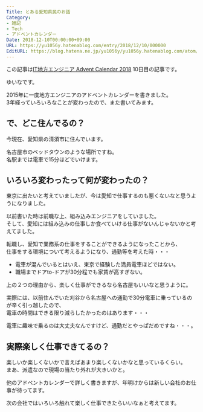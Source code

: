```yaml
---
Title: とある愛知県民のお話
Category:
- 雑記
- Tech
- アドベントカレンダー
Date: 2018-12-10T00:00:00+09:00
URL: https://yu1056y.hatenablog.com/entry/2018/12/10/000000
EditURL: https://blog.hatena.ne.jp/yu1056y/yu1056y.hatenablog.com/atom/entry/10257846132682749655
---
```


この記事は[IT地方エンジニア Advent Calendar 2018](https://adventar.org/calendars/3086) 10日目の記事です。

ゆいなです。

2015年に一度地方エンジニアのアドベントカレンダーを書きました。  
3年経っていろいろなことが変わったので、また書いてみます。

## で、どこ住んでるの？

今現在、愛知県の清須市に住んでいます。

名古屋市のベッドタウンのような場所ですね。  
名駅までは電車で15分ほどでいけます。

## いろいろ変わったって何が変わったの？

東京に出たいと考えていましたが、今は愛知で仕事するのも悪くないなと思うようになりました。

以前書いた時は前職な上、組み込みエンジニアをしていました。  
そして、愛知には組み込みの仕事しか食べていける仕事がないんじゃないかと考えてました。

転職し、愛知で業務系の仕事をすることができるようになったことから、  
仕事をする環境について考えるようになり、通勤等を考えた時・・・

- 電車が混んでいるとはいえ、東京で経験した満員電車ほどではない。
- 職場までドアto-ドアが30分程でも家賃が高すぎない。

上の２つの理由から、楽しく仕事ができるなら名古屋もいいなと思うように。

実際には、以前住んでいた刈谷から名古屋への通勤で30分電車に乗っているのが辛く引っ越したので、  
電車の時間はできる限り減らしたかったのはあります・・・

電車に趣味で乗るのは大丈夫なんですけど、通勤だとやっぱだめですね・・・。

## 実際楽しく仕事できてるの？

楽しいか楽しくないかで言えばあまり楽しくないかなと思っているくらい。  
まあ、派遣なので現場の当たり外れが大きいかと。

他のアドベントカレンダーで詳しく書きますが、年明けからは新しい会社のお仕事が待ってます。

次の会社ではいろいろ触れて楽しく仕事できたらいいなぁと考えてます。


